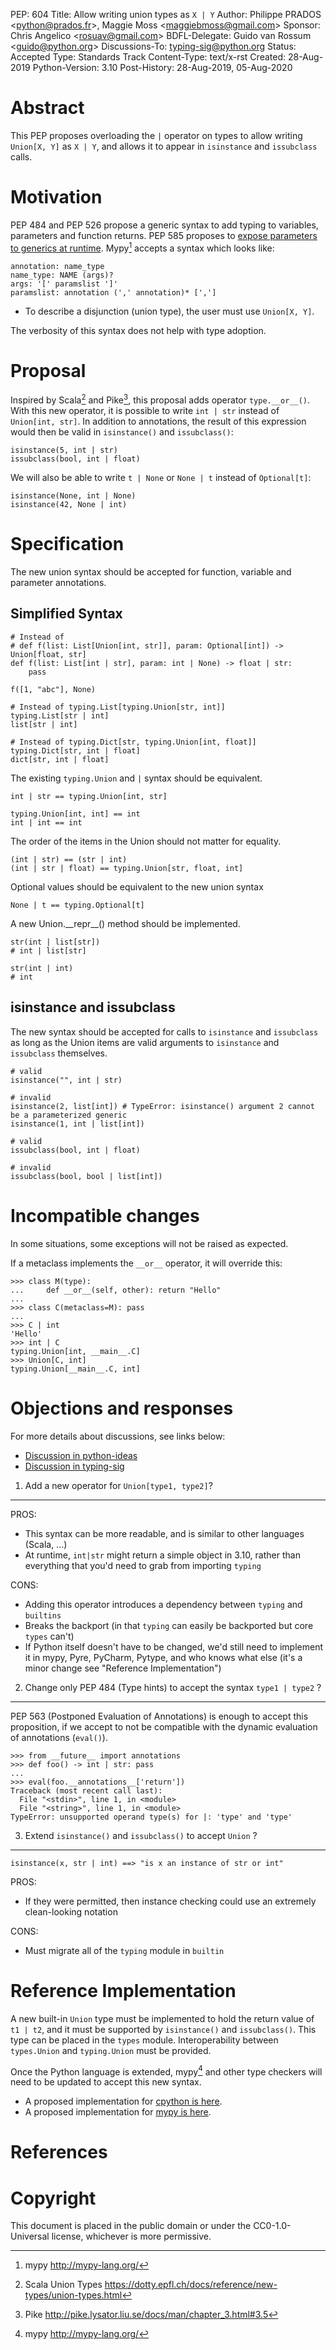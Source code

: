 PEP: 604 Title: Allow writing union types as `X | Y` Author: Philippe
PRADOS \<<python@prados.fr>\>, Maggie Moss \<<maggiebmoss@gmail.com>\>
Sponsor: Chris Angelico \<<rosuav@gmail.com>\> BDFL-Delegate: Guido van
Rossum \<<guido@python.org>\> Discussions-To: <typing-sig@python.org>
Status: Accepted Type: Standards Track Content-Type: text/x-rst Created:
28-Aug-2019 Python-Version: 3.10 Post-History: 28-Aug-2019, 05-Aug-2020

Abstract
========

This PEP proposes overloading the `|` operator on types to allow writing
`Union[X, Y]` as `X | Y`, and allows it to appear in `isinstance` and
`issubclass` calls.

Motivation
==========

PEP 484 and PEP 526 propose a generic syntax to add typing to variables,
parameters and function returns. PEP 585 proposes to [expose parameters
to generics at
runtime](https://www.python.org/dev/peps/pep-0585/#parameters-to-generics-are-available-at-runtime).
Mypy[^1] accepts a syntax which looks like:

    annotation: name_type
    name_type: NAME (args)?
    args: '[' paramslist ']'
    paramslist: annotation (',' annotation)* [',']

-   To describe a disjunction (union type), the user must use
    `Union[X, Y]`.

The verbosity of this syntax does not help with type adoption.

Proposal
========

Inspired by Scala[^2] and Pike[^3], this proposal adds operator
`type.__or__()`. With this new operator, it is possible to write
`int | str` instead of `Union[int, str]`. In addition to annotations,
the result of this expression would then be valid in `isinstance()` and
`issubclass()`:

    isinstance(5, int | str)
    issubclass(bool, int | float)

We will also be able to write `t | None` or `None | t` instead of
`Optional[t]`:

    isinstance(None, int | None)
    isinstance(42, None | int)

Specification
=============

The new union syntax should be accepted for function, variable and
parameter annotations.

Simplified Syntax
-----------------

    # Instead of
    # def f(list: List[Union[int, str]], param: Optional[int]) -> Union[float, str]
    def f(list: List[int | str], param: int | None) -> float | str:
        pass

    f([1, "abc"], None)

    # Instead of typing.List[typing.Union[str, int]]
    typing.List[str | int]
    list[str | int]

    # Instead of typing.Dict[str, typing.Union[int, float]]
    typing.Dict[str, int | float]
    dict[str, int | float]

The existing `typing.Union` and `|` syntax should be equivalent.

    int | str == typing.Union[int, str]

    typing.Union[int, int] == int
    int | int == int

The order of the items in the Union should not matter for equality.

    (int | str) == (str | int)
    (int | str | float) == typing.Union[str, float, int]

Optional values should be equivalent to the new union syntax

    None | t == typing.Optional[t]

A new Union.\_\_repr\_\_() method should be implemented.

    str(int | list[str])
    # int | list[str]

    str(int | int)
    # int

isinstance and issubclass
-------------------------

The new syntax should be accepted for calls to `isinstance` and
`issubclass` as long as the Union items are valid arguments to
`isinstance` and `issubclass` themselves.

    # valid
    isinstance("", int | str)

    # invalid
    isinstance(2, list[int]) # TypeError: isinstance() argument 2 cannot be a parameterized generic
    isinstance(1, int | list[int])

    # valid
    issubclass(bool, int | float)

    # invalid
    issubclass(bool, bool | list[int])

Incompatible changes
====================

In some situations, some exceptions will not be raised as expected.

If a metaclass implements the `__or__` operator, it will override this:

    >>> class M(type):
    ...     def __or__(self, other): return "Hello"
    ...
    >>> class C(metaclass=M): pass
    ...
    >>> C | int
    'Hello'
    >>> int | C
    typing.Union[int, __main__.C]
    >>> Union[C, int]
    typing.Union[__main__.C, int]

Objections and responses
========================

For more details about discussions, see links below:

-   [Discussion in
    python-ideas](https://mail.python.org/archives/list/python-ideas@python.org/thread/FCTXGDT2NNKRJQ6CDEPWUXHVG2AAQZZY/)
-   [Discussion in
    typing-sig](https://mail.python.org/archives/list/typing-sig@python.org/thread/D5HCB4NT4S3WSK33WI26WZSFEXCEMNHN/)

1. Add a new operator for `Union[type1, type2]`?
------------------------------------------------

PROS:

-   This syntax can be more readable, and is similar to other languages
    (Scala, \...)
-   At runtime, `int|str` might return a simple object in 3.10, rather
    than everything that you\'d need to grab from importing `typing`

CONS:

-   Adding this operator introduces a dependency between `typing` and
    `builtins`
-   Breaks the backport (in that `typing` can easily be backported but
    core `types` can\'t)
-   If Python itself doesn\'t have to be changed, we\'d still need to
    implement it in mypy, Pyre, PyCharm, Pytype, and who knows what else
    (it\'s a minor change see \"Reference Implementation\")

2. Change only PEP 484 (Type hints) to accept the syntax `type1 | type2` ?
--------------------------------------------------------------------------

PEP 563 (Postponed Evaluation of Annotations) is enough to accept this
proposition, if we accept to not be compatible with the dynamic
evaluation of annotations (`eval()`).

    >>> from __future__ import annotations
    >>> def foo() -> int | str: pass
    ...
    >>> eval(foo.__annotations__['return'])
    Traceback (most recent call last):
      File "<stdin>", line 1, in <module>
      File "<string>", line 1, in <module>
    TypeError: unsupported operand type(s) for |: 'type' and 'type'

3. Extend `isinstance()` and `issubclass()` to accept `Union` ?
---------------------------------------------------------------

    isinstance(x, str | int) ==> "is x an instance of str or int"

PROS:

-   If they were permitted, then instance checking could use an
    extremely clean-looking notation

CONS:

-   Must migrate all of the `typing` module in `builtin`

Reference Implementation
========================

A new built-in `Union` type must be implemented to hold the return value
of `t1 | t2`, and it must be supported by `isinstance()` and
`issubclass()`. This type can be placed in the `types` module.
Interoperability between `types.Union` and `typing.Union` must be
provided.

Once the Python language is extended, mypy[^4] and other type checkers
will need to be updated to accept this new syntax.

-   A proposed implementation for [cpython is
    here](https://github.com/python/cpython/pull/21515).
-   A proposed implementation for [mypy is
    here](https://github.com/pprados/mypy/tree/PEP604).

References
==========

Copyright
=========

This document is placed in the public domain or under the
CC0-1.0-Universal license, whichever is more permissive.

[^1]: mypy <http://mypy-lang.org/>

[^2]: Scala Union Types
    <https://dotty.epfl.ch/docs/reference/new-types/union-types.html>

[^3]: Pike <http://pike.lysator.liu.se/docs/man/chapter_3.html#3.5>

[^4]: mypy <http://mypy-lang.org/>
